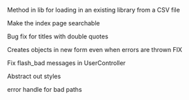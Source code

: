 Method in lib for loading in an existing library from a CSV file

Make the index page searchable

Bug fix for titles with double quotes

Creates objects in new form even when errors are thrown FIX

Fix flash_bad messages in UserController

Abstract out styles

error handle for bad paths
